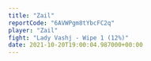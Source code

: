 ```yaml
---
title: "Zail"
reportCode: "6AVWPgm8tYbcFC2q"
player: "Zail"
fight: "Lady Vashj - Wipe 1 (12%)"
date: 2021-10-20T19:00:04.987000+00:00
---
```

